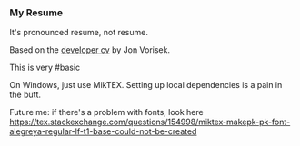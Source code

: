 ### My Resume

It's pronounced resume, not resume.

Based on the [developer cv](https://www.latextemplates.com/template/developer-cv) by Jon Vorisek.

This is very #basic

On Windows, just use MikTEX. Setting up local dependencies is a pain in the butt.

Future me: if there's a problem with fonts, look here https://tex.stackexchange.com/questions/154998/miktex-makepk-pk-font-alegreya-regular-lf-t1-base-could-not-be-created
